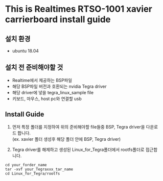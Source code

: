 

# This is Realtimes RTSO-1001 xavier carrierboard install guide

## 설치 환경
   * ubuntu 18.04


## 설치 전 준비해야할 것
   * Realtime에서 제공하는 BSP파일
   * 해당 BSP파일 버전과 호환되는 nvidia Tegra driver
   * 해당 driver에 넣을 tegra_linux_sample file
   * 키보드, 마우스, host pc와 연결할 usb

## Install Guide
  1. 먼저 특정 폴더를 지정하여 위의 준비해야할 file들중 BSP, Tegra driver을 다운로드 합니다.  
  (ex. xavier 폴더 생성후 해당 폴더 안에 BSP, Tegra driver)
       
  2. Tegra driver를 해제하고 생성된 Linux_for_Tegra폴더에서 rootfs폴더로 접근합니다.
      
    cd your_forder_name
    tar -xvf your_Tegraxxx_tar_name
    cd Linux_for_Tegra/rootfs
      
      

